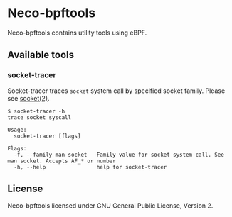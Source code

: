 # Neco-bpftools

Neco-bpftools contains utility tools using eBPF. 

## Available tools

### socket-tracer

Socket-tracer traces `socket` system call by specified socket family.
Please see [socket(2)](https://man7.org/linux/man-pages/man2/socket.2.html).

```console
$ socket-tracer -h
trace socket syscall

Usage:
  socket-tracer [flags]

Flags:
  -f, --family man socket   Family value for socket system call. See man socket. Accepts AF_* or number
  -h, --help                help for socket-tracer
```

## License

Neco-bpftools licensed under GNU General Public License, Version 2.
